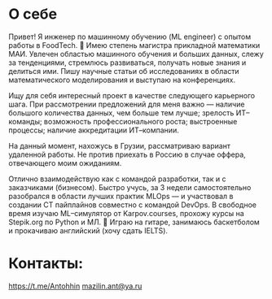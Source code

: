 # О себе

Привет! Я инженер по машинному обучению (ML engineer) с опытом работы в FoodTech. 🥐
Имею степень магистра прикладной математики МАИ. Увлечен областью машинного
обучения и больших данных, слежу за тенденциями, стремлюсь развиваться, получать
новые знания и делиться ими. Пишу научные статьи об исследованиях в области
математического моделирования и выступаю на конференциях.

Ищу для себя интересный проект в качестве следующего карьерного шага. При
рассмотрении предложений для меня важно — наличие большого количества данных, чем
больше тем лучше; зрелость ИТ–команды; возможность профессионального роста;
выстроенные процессы; наличие аккредитации ИТ–компании.

На данный момент, нахожусь в Грузии, рассматриваю вариант удаленной работы. Не
против приехать в Россию в случае оффера, отвечающего моим ожиданиям.

Отлично взаимодействую как с командой разработки, так и с заказчиками (бизнесом).
Быстро учусь, за 3 недели самостоятельно разобрался в области лучших практик MLOps — и
участвовал в создании CT пайплайнов совместно с командой DevOps.
В свободное время изучаю ML–симулятор от Karpov.courses, прохожу курсы на Stepik.org по
Python и МЛ.
😬 Играю на гитаре, занимаюсь баскетболом и прокачиваю английский (хочу сдать IELTS).

# Контакты:
https://t.me/Antohhin
mazilin.ant@ya.ru
